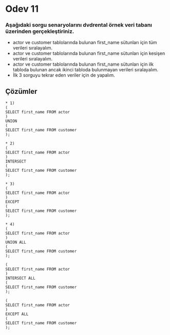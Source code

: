 # Odev 11



### Aşağıdaki sorgu senaryolarını dvdrental örnek veri tabanı üzerinden gerçekleştiriniz.


- actor ve customer tablolarında bulunan first_name sütunları için tüm verileri sıralayalım.
- actor ve customer tablolarında bulunan first_name sütunları için kesişen verileri sıralayalım.
- actor ve customer tablolarında bulunan first_name sütunları için ilk tabloda bulunan ancak ikinci tabloda bulunmayan verileri sıralayalım.
- İlk 3 sorguyu tekrar eden veriler için de yapalım.


## Çözümler

```PostgreSQL
* 1) 
(
SELECT first_name FROM actor 
)
UNION  
(
SELECT first_name FROM customer
);
```
```PostgreSQL
* 2)
(
SELECT first_name FROM actor 
)
INTERSECT 
(
SELECT first_name FROM customer
);
```
```PostgreSQL
* 3)
(
SELECT first_name FROM actor 
)
EXCEPT 
(
SELECT first_name FROM customer
);
```
```PostgreSQL
* 4)
(
SELECT first_name FROM actor 
)
UNION ALL
(
SELECT first_name FROM customer
);

(
SELECT first_name FROM actor 
)
INTERSECT ALL
(
SELECT first_name FROM customer
);

(
SELECT first_name FROM actor 
)
EXCEPT ALL
(
SELECT first_name FROM customer
);
```